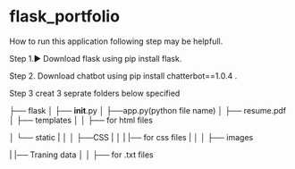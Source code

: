 # flask_portfolio

How to run this application following step may be helpfull.

Step 1.▶ Download flask using pip install flask.

Step 2. Download chatbot using pip install chatterbot==1.0.4 .

Step 3 creat 3 seprate folders below specified

├── flask
│   ├── __init__.py
│   ├──app.py(python file name)
│   ├── resume.pdf
│   ├── templates
│   │   ├── for html files

│   └── static
|   │   │   ├──CSS
|   │   |    |── for css files
|   │   │   ├── images

|   |── Traning data
│   │   ├── for .txt files 

